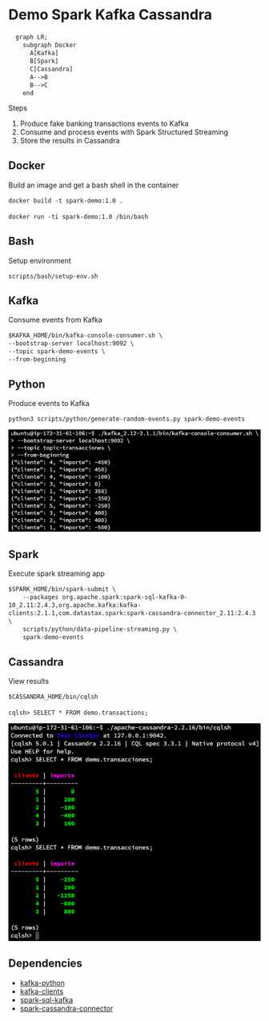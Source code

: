 # Demo Spark Kafka Cassandra

```mermaid
  graph LR;
    subgraph Docker
      A[Kafka]
      B[Spark]
      C[Cassandra]
      A-->B
      B-->C
    end
```

Steps
1. Produce fake banking transactions events to Kafka
2. Consume and process events with Spark Structured Streaming
3. Store the results in Cassandra

## Docker

Build an image and get a bash shell in the container

```Shell
docker build -t spark-demo:1.0 .

docker run -ti spark-demo:1.0 /bin/bash
```

## Bash

Setup environment
```Shell
scripts/bash/setup-env.sh
```


## Kafka

Consume events from Kafka

```Shell
$KAFKA_HOME/bin/kafka-console-consumer.sh \
--bootstrap-server localhost:9092 \
--topic spark-demo-events \
--from-beginning
```

## Python

Produce events to Kafka

```Shell
python3 scripts/python/generate-random-events.py spark-demo-events
```

![PythonKafka](images/kafka-consumer.png)

## Spark

Execute spark streaming app

```Shell
$SPARK_HOME/bin/spark-submit \
    --packages org.apache.spark:spark-sql-kafka-0-10_2.11:2.4.3,org.apache.kafka:kafka-clients:2.1.1,com.datastax.spark:spark-cassandra-connector_2.11:2.4.3 \
    scripts/python/data-pipeline-streaming.py \
    spark-demo-events
```

## Cassandra

View results
```Shell
$CASSANDRA_HOME/bin/cqlsh

cqlsh> SELECT * FROM demo.transactions;
```

![Cassandra](images/cassandra.png)

## Dependencies

- [kafka-python](https://kafka-python.readthedocs.io/en/master/)
- [kafka-clients](https://mvnrepository.com/artifact/org.apache.kafka/kafka-clients/2.1.1)
- [spark-sql-kafka](https://mvnrepository.com/artifact/org.apache.spark/spark-sql-kafka-0-10_2.11/2.4.3)
- [spark-cassandra-connector](https://mvnrepository.com/artifact/com.datastax.spark/spark-cassandra-connector_2.11/2.4.1)
